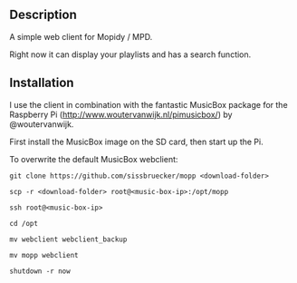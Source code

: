 Description
-----------

A simple web client for Mopidy / MPD.

Right now it can display your playlists and has a search function.

Installation
------------

I use the client in combination with the fantastic MusicBox package for the Raspberry Pi (http://www.woutervanwijk.nl/pimusicbox/) by @woutervanwijk.

First install the MusicBox image on the SD card, then start up the Pi.

To overwrite the default MusicBox webclient:

    git clone https://github.com/sissbruecker/mopp <download-folder>

    scp -r <download-folder> root@<music-box-ip>:/opt/mopp

    ssh root@<music-box-ip>

    cd /opt

    mv webclient webclient_backup

    mv mopp webclient

    shutdown -r now